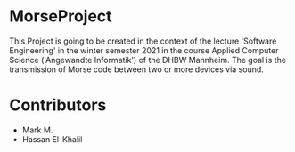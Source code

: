 # MorseProject

This Project is going to be created in the context of the lecture 'Software Engineering' in the winter semester 2021 in
the course Applied Computer Science ('Angewandte Informatik') of the DHBW Mannheim. The goal is the transmission of
Morse code between two or more devices via sound.

# Contributors

- Mark M.
- Hassan El-Khalil
